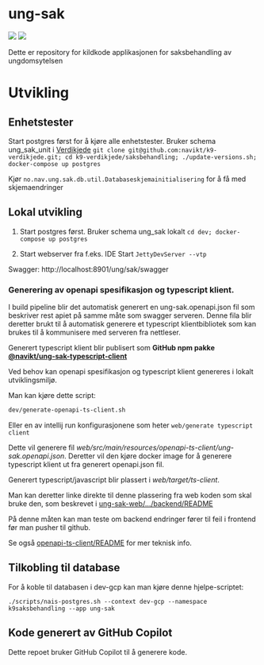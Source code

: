 # ung-sak

[![](https://github.com/navikt/ung-sak/workflows/Bygg%20og%20deploy/badge.svg)](https://github.com/navikt/ung-sak/actions?query=workflow%3A%22Bygg+og+deploy%22) [![](https://github.com/navikt/k9-verdikjede/workflows/Tester%20saksbehandling/badge.svg)](https://navikt.github.io/k9-verdikjede)

Dette er repository for kildkode applikasjonen for saksbehandling av ungdomsytelsen

# Utvikling
   
## Enhetstester
Start postgres først for å kjøre alle enhetstester. Bruker schema ung_sak_unit i
[Verdikjede](https://github.com/navikt/k9-verdikjede/tree/master/saksbehandling)
`git clone git@github.com:navikt/k9-verdikjede.git; cd k9-verdikjede/saksbehandling; ./update-versions.sh; docker-compose up postgres`  

Kjør `no.nav.ung.sak.db.util.Databaseskjemainitialisering` for å få med skjemaendringer

## Lokal utvikling
1. Start postgres først. Bruker schema ung_sak lokalt
   `cd dev; docker-compose up postgres`

2. Start webserver fra f.eks. IDE
   Start `JettyDevServer --vtp` 

Swagger: http://localhost:8901/ung/sak/swagger

### Generering av openapi spesifikasjon og typescript klient.

I build pipeline blir det automatisk generert en ung-sak.openapi.json fil som beskriver rest apiet på samme måte som 
swagger serveren. Denne fila blir deretter brukt til å automatisk generere et typescript klientbibliotek som kan brukes
til å kommunisere med serveren fra nettleser.

Generert typescript klient blir publisert som **GitHub npm pakke [@navikt/ung-sak-typescript-client](https://github.com/navikt/ung-sak/pkgs/npm/ung-sak-typescript-client)**

Ved behov kan openapi spesifikasjon og typescript klient genereres i lokalt utviklingsmiljø.

Man kan kjøre dette script:

```bash
dev/generate-openapi-ts-client.sh
```

Eller en av intellij run konfigurasjonene som heter `web/generate typescript client`

Dette vil generere fil _web/src/main/resources/openapi-ts-client/ung-sak.openapi.json_. Deretter vil den 
kjøre docker image for å generere typescript klient ut fra generert openapi.json fil.

Generert typescript/javascript blir plassert i _web/target/ts-client_.

Man kan deretter linke direkte til denne plassering fra web koden som skal bruke den, som beskrevet i 
[ung-sak-web/.../backend/README](https://github.com/navikt/ung-sak-web/tree/master/packages/v2/backend#lokal-ung-sak-typescript-client-bruk)

På denne måten kan man teste om backend endringer fører til feil i frontend før man pusher til github.

Se også [openapi-ts-client/README](web/src/main/resources/openapi-ts-client/README.md) for mer teknisk info.

## Tilkobling til database
For å koble til databasen i dev-gcp kan man kjøre denne hjelpe-scriptet:

```shell script
./scripts/nais-postgres.sh --context dev-gcp --namespace k9saksbehandling --app ung-sak
```

## Kode generert av GitHub Copilot

Dette repoet bruker GitHub Copilot til å generere kode.
